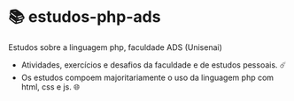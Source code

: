 # 📚 estudos-php-ads 
Estudos sobre a linguagem php, faculdade ADS (Unisenai)

- Atividades, exercícios e desafios da faculdade e de estudos pessoais. ☄️
- Os estudos compoem majoritariamente o uso da linguagem php com html, css e js. 🌐
